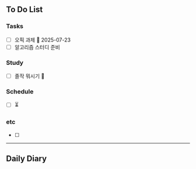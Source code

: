 ## To Do List
### Tasks
- [ ] 오픽 과제 📅 2025-07-23 
- [ ] 알고리즘 스터디 준비

### Study
- [ ] 졸작 뭐시기 📅 

### Schedule
- [ ] ⏳

### etc
- [ ] 

---
## Daily Diary

